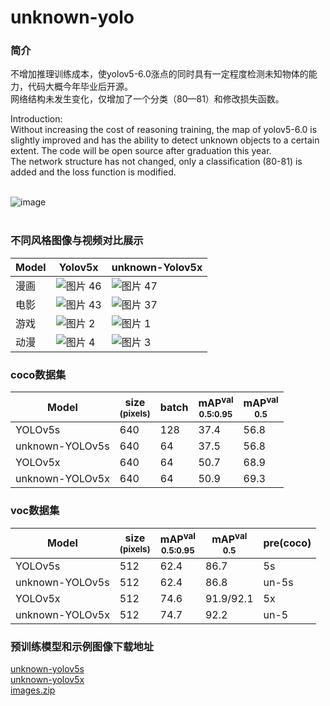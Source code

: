 # unknown-yolo
### 简介<br>
不增加推理训练成本，使yolov5-6.0涨点的同时具有一定程度检测未知物体的能力，代码大概今年毕业后开源。<br>
网络结构未发生变化，仅增加了一个分类（80—81）和修改损失函数。

Introduction:<br>
Without increasing the cost of reasoning training, the map of yolov5-6.0 is slightly improved and has the ability to detect unknown objects to a certain extent. The code will be open source after graduation this year.<br>
The network structure has not changed, only a classification (80-81) is added and the loss function is modified.

<br>![image](https://user-images.githubusercontent.com/84908793/162931434-dc4da5c4-7916-4cee-af1c-a2f1037d1bf1.png)<br><br>

### 不同风格图像与视频对比展示
|Model                |Yolov5x |unknown-Yolov5x |
|---                  |---  |---  
|漫画                 |![图片 46](https://user-images.githubusercontent.com/84908793/167087540-c109830f-3a0c-42d6-8948-61c96a3925aa.png) |![图片 47](https://user-images.githubusercontent.com/84908793/167087925-5332b077-9481-44a4-af93-0c1c4e175ff1.png)
|电影                 |![图片 43](https://user-images.githubusercontent.com/84908793/167087873-bcba6a22-9798-4d51-b9f5-b610c8fe1a51.png) |![图片 37](https://user-images.githubusercontent.com/84908793/167087888-e4749d62-4bec-47ab-b235-9dcd45cd5440.png)
|游戏                 |![图片 2](https://user-images.githubusercontent.com/84908793/167087802-40ef99d0-2658-444a-b02f-df258e1538b1.png)  |![图片 1](https://user-images.githubusercontent.com/84908793/167087825-98c33a0c-4345-4f51-bb2e-6fe7bd96b182.png)
|动漫                 |![图片 4](https://user-images.githubusercontent.com/84908793/167087943-bd4179c6-0f24-4721-810d-deb3e17b8eed.png)  |![图片 3](https://user-images.githubusercontent.com/84908793/167087955-18f042b2-5658-40e6-99fb-f43562051ebe.png)


### coco数据集
|Model |size<br><sup>(pixels) |batch |mAP<sup>val<br>0.5:0.95 |mAP<sup>val<br>0.5 |
|---                  |---  |---    |---    |---   
|YOLOv5s              |640  |128    |37.4   |56.8  
|unknown-YOLOv5s      |640  |64     |37.5   |56.8
|YOLOv5x              |640  |64    |50.7   |68.9   
|unknown-YOLOv5x      |640  |64     |50.9   |69.3     

### voc数据集
|Model |size<br><sup>(pixels) |mAP<sup>val<br>0.5:0.95 |mAP<sup>val<br>0.5 |pre(coco)
|---                        |---  |---    |---       |---   
|YOLOv5s                    |512  |62.4   |86.7      |5s
|unknown-YOLOv5s            |512  |62.4   |86.8      |un-5s 
|YOLOv5x                    |512  |74.6   |91.9/92.1 |5x
|unknown-YOLOv5x            |512  |74.7   |92.2      |un-5

### 预训练模型和示例图像下载地址
  [unknown-yolov5s](https://github.com/buxihuo/unknown-yolo/releases/download/unknown-yolo/unknown-yolov5s.pt)<br>
  [unknown-yolov5x](https://github.com/buxihuo/unknown-yolo/releases/download/unknown-yolo/unknown-yolov5x.pt)<br>
  [images.zip](https://github.com/buxihuo/unknown-yolo/releases/download/unknown-yolo/images.zip)<br>
